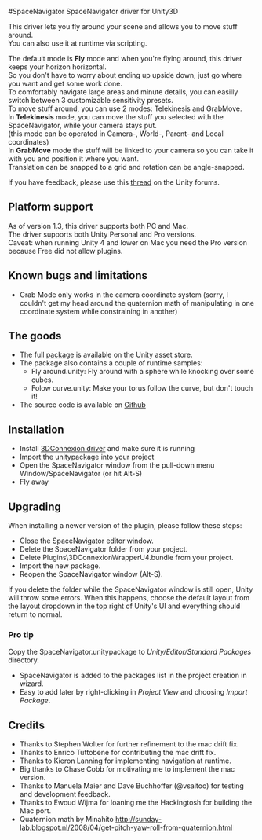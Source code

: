 #SpaceNavigator
SpaceNavigator driver for Unity3D

This driver lets you fly around your scene and allows you to move stuff around.  
You can also use it at runtime via scripting.  

The default mode is **Fly** mode and when you're flying around, this driver keeps your horizon horizontal.  
So you don't have to worry about ending up upside down, just go where you want and get some work done.  
To comfortably navigate large areas and minute details, you can easilly switch between 3 customizable sensitivity presets.  
To move stuff around, you can use 2 modes: Telekinesis and GrabMove.  
In **Telekinesis** mode, you can move the stuff you selected with the SpaceNavigator, while your camera stays put.  
(this mode can be operated in Camera-, World-, Parent- and Local coordinates)  
In **GrabMove** mode the stuff will be linked to your camera so you can take it with you and position it where you want.  
Translation can be snapped to a grid and rotation can be angle-snapped.  

If you have feedback, please use this [thread](http://forum.unity3d.com/threads/182382-SpaceNavigator-driver-OpenSource) on the Unity forums.

Platform support
---------
As of version 1.3, this driver supports both PC and Mac.  
The driver supports both Unity Personal and Pro versions.  
Caveat: when running Unity 4 and lower on Mac you need the Pro version because Free did not allow plugins.

Known bugs and limitations
---------
- Grab Mode only works in the camera coordinate system (sorry, I couldn't get my head around the quaternion math of manipulating in one coordinate system while constraining in another)

The goods
---------
- The full [package](http://u3d.as/51X) is available on the Unity asset store.
- The package also contains a couple of runtime samples:
  - Fly around.unity: Fly around with a sphere while knocking over some cubes.
  - Folow curve.unity: Make your torus follow the curve, but don't touch it!
- The source code is available on [Github](https://github.com/PatHightree/SpaceNavigator)

Installation
---------
- Install [3DConnexion driver](http://www.3dconnexion.com/service/drivers.html) and make sure it is running
- Import the unitypackage into your project
- Open the SpaceNavigator window from the pull-down menu Window/SpaceNavigator (or hit Alt-S)
- Fly away

Upgrading
---------
When installing a newer version of the plugin, please follow these steps:
- Close the SpaceNavigator editor window.
- Delete the SpaceNavigator folder from your project.  
- Delete Plugins\3DConnexionWrapperU4.bundle from your project.
- Import the new package.
- Reopen the SpaceNavigator window (Alt-S).  

If you delete the folder while the SpaceNavigator window is still open, Unity will throw some errors.
When this happens, choose the default layout from the layout dropdown in the top right of Unity's UI and everything should return to normal.

### Pro tip
Copy the SpaceNavigator.unitypackage to *Unity/Editor/Standard Packages* directory.  
- SpaceNavigator is added to the packages list in the project creation in wizard.  
- Easy to add later by right-clicking in *Project View* and choosing *Import Package*.  

Credits
-------
- Thanks to Stephen Wolter for further refinement to the mac drift fix. 
- Thanks to Enrico Tuttobene for contributing the mac drift fix.
- Thanks to Kieron Lanning for implementing navigation at runtime.
- Big thanks to Chase Cobb for motivating me to implement the mac version.
- Thanks to Manuela Maier and Dave Buchhoffer (@vsaitoo) for testing and development feedback.
- Thanks to Ewoud Wijma for loaning me the Hackingtosh for building the Mac port.
- Quaternion math by Minahito
  http://sunday-lab.blogspot.nl/2008/04/get-pitch-yaw-roll-from-quaternion.html
